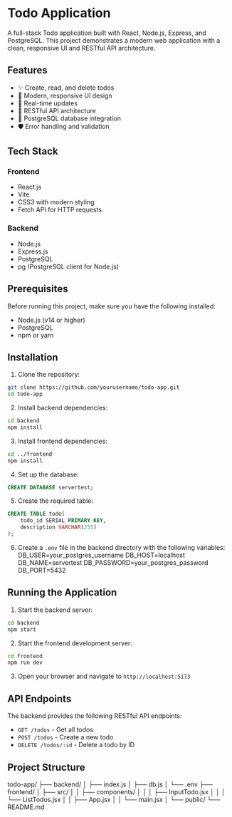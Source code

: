 # Todo Application

A full-stack Todo application built with React, Node.js, Express, and PostgreSQL. This project demonstrates a modern web application with a clean, responsive UI and RESTful API architecture.

## Features

- ✨ Create, read, and delete todos
- 🎨 Modern, responsive UI design
- 🔄 Real-time updates
- 🎯 RESTful API architecture
- 💾 PostgreSQL database integration
- 🛡️ Error handling and validation

## Tech Stack

### Frontend
- React.js
- Vite
- CSS3 with modern styling
- Fetch API for HTTP requests

### Backend
- Node.js
- Express.js
- PostgreSQL
- pg (PostgreSQL client for Node.js)

## Prerequisites

Before running this project, make sure you have the following installed:
- Node.js (v14 or higher)
- PostgreSQL
- npm or yarn

## Installation

1. Clone the repository:
```bash
git clone https://github.com/yourusername/todo-app.git
cd todo-app
```

2. Install backend dependencies:
```bash
cd backend
npm install
```

3. Install frontend dependencies:
```bash
cd ../frontend
npm install
```

4. Set up the database:
```sql
CREATE DATABASE servertest;
```

5. Create the required table:
```sql
CREATE TABLE todo(
    todo_id SERIAL PRIMARY KEY,
    description VARCHAR(255)
);
```

6. Create a `.env` file in the backend directory with the following variables:
DB_USER=your_postgres_username
DB_HOST=localhost
DB_NAME=servertest
DB_PASSWORD=your_postgres_password
DB_PORT=5432


## Running the Application

1. Start the backend server:
```bash
cd backend
npm start
```

2. Start the frontend development server:
```bash
cd frontend
npm run dev
```

3. Open your browser and navigate to `http://localhost:5173`

## API Endpoints

The backend provides the following RESTful API endpoints:

- `GET /todos` - Get all todos
- `POST /todos` - Create a new todo
- `DELETE /todos/:id` - Delete a todo by ID

## Project Structure
todo-app/
├── backend/
│ ├── index.js
│ ├── db.js
│ └── .env
├── frontend/
│ ├── src/
│ │ ├── components/
│ │ │ ├── InputTodo.jsx
│ │ │ └── ListTodos.jsx
│ │ ├── App.jsx
│ │ └── main.jsx
│ └── public/
└── README.md
